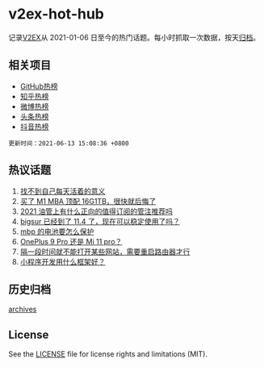 # v2ex-hot-hub

 记录[V2EX](https://www.v2ex.com/)从 2021-01-06 日至今的热门话题。每小时抓取一次数据，按天[归档](archives)。
 
 ## 相关项目

- [GitHub热榜](https://github.com/lonnyzhang423/github-hot-hub)
- [知乎热榜](https://github.com/lonnyzhang423/zhihu-hot-hub)
- [微博热榜](https://github.com/lonnyzhang423/weibo-hot-hub)
- [头条热榜](https://github.com/lonnyzhang423/toutiao-hot-hub)
- [抖音热榜](https://github.com/lonnyzhang423/douyin-hot-hub)


 `更新时间：2021-06-13 15:08:36 +0800`

## 热议话题

1. [找不到自己每天活着的意义](https://www.v2ex.com/t/783089)
1. [买了 M1 MBA 顶配 16G1TB，很快就后悔了](https://www.v2ex.com/t/783112)
1. [2021 油管上有什么正向的值得订阅的管注推荐吗](https://www.v2ex.com/t/783183)
1. [bigsur 已经到了 11.4 了，现在可以稳定使用了吗？](https://www.v2ex.com/t/783100)
1. [mbp 的电池要怎么保护](https://www.v2ex.com/t/783125)
1. [OnePlus 9 Pro 还是 Mi 11 pro？](https://www.v2ex.com/t/783185)
1. [隔一段时间就不能打开某些网站，需要重启路由器才行](https://www.v2ex.com/t/783095)
1. [小程序开发用什么框架好？](https://www.v2ex.com/t/783101)

## 历史归档

[archives](archives)

## License

See the [LICENSE](LICENSE) file for license rights and limitations (MIT).
